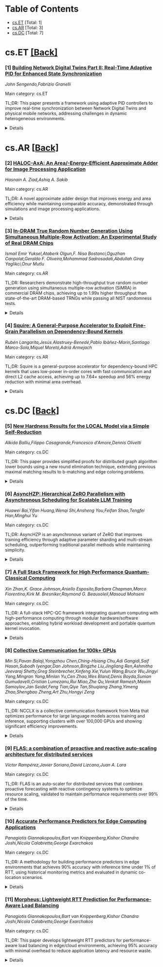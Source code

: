 <div id=toc></div>

# Table of Contents

- [cs.ET](#cs.ET) [Total: 1]
- [cs.AR](#cs.AR) [Total: 3]
- [cs.DC](#cs.DC) [Total: 7]


<div id='cs.ET'></div>

# cs.ET [[Back]](#toc)

### [1] [Building Network Digital Twins Part II: Real-Time Adaptive PID for Enhanced State Synchronization](https://arxiv.org/abs/2510.20753)
*John Sengendo,Fabrizio Granelli*

Main category: cs.ET

TL;DR: This paper presents a framework using adaptive PID controllers to improve real-time synchronization between Network Digital Twins and physical mobile networks, addressing challenges in dynamic heterogeneous environments.


<details>
  <summary>Details</summary>
Motivation: Mobile networks are becoming increasingly dynamic and heterogeneous with massive device connectivity, making real-time synchronization between Network Digital Twins and physical networks challenging. Current NDTs struggle to replicate traffic and maintain synchronization in real-time without interfering with live network operations.

Method: The authors implement a novel framework that integrates an adaptive Proportional-Integral-Derivative (PID) controller to dynamically improve synchronization between Network Digital Twins and physical networks. The framework includes an interactive user interface for monitoring and analysis.

Result: The enhanced approach demonstrates improvement in real-time traffic synchronization between Network Digital Twins and physical networks, as shown through the interactive user interface results.

Conclusion: The adaptive PID controller framework successfully addresses the synchronization challenges in Network Digital Twins for dynamic heterogeneous mobile networks, providing better real-time traffic replication and synchronization capabilities.

Abstract: As we evolve towards more heterogeneous and cutting-edge mobile networks,
Network Digital Twins (NDTs) are proving to be a promising paradigm in solving
challenges faced by network operators, as they give a possibility of
replicating the physical network operations and testing scenarios separately
without interfering with the live network. However, with mobile networks
becoming increasingly dynamic and heterogeneous due to massive device
connectivity, replicating traffic and having NDTs synchronized in real-time
with the physical network remains a challenge, thus necessitating the need to
develop real-time adaptive mechanisms to bridge this gap. In this part II of
our work, we implement a novel framework that integrates an adaptive
Proportional-Integral-Derivative (PID) controller to dynamically improve
synchronization. Additionally, through an interactive user interface, results
of our enhanced approach demonstrate an improvement in real-time traffic
synchronization.

</details>


<div id='cs.AR'></div>

# cs.AR [[Back]](#toc)

### [2] [HALOC-AxA: An Area/-Energy-Efficient Approximate Adder for Image Processing Application](https://arxiv.org/abs/2510.20137)
*Hasnain A. Ziad,Ashiq A. Sakib*

Main category: cs.AR

TL;DR: A novel approximate adder design that improves energy and area efficiency while maintaining comparable accuracy, demonstrated through simulations and image processing applications.


<details>
  <summary>Details</summary>
Motivation: To develop energy-efficient hardware for computation-intensive multimedia applications like image, audio, and video processing by balancing performance, computational accuracy, and energy efficiency.

Method: Introduces a new approximate adder design that is more energy- and area-efficient than existing approaches, with digital reconstruction capabilities for high-quality images.

Result: Simulation results show the proposed adder achieves improved or comparable accuracy while being more energy- and area-efficient than existing adders. Successful deployment in image processing tasks demonstrates its practical utility.

Conclusion: The novel approximate adder successfully addresses the trade-off between energy efficiency and computational accuracy, making it suitable for energy-constrained multimedia applications while maintaining high-quality output.

Abstract: The design of approximate adders has been widely researched to advance
energy-efficient hardware for computation-intensive multimedia applications,
such as image, audio, or video processing. The design of approximate adders has
been widely researched to advance energy-efficient hardware for computation
intensive multimedia applications, such as image/audio/video processing.
Several static and dynamic approximate adders exist in the literature, each of
which endeavors to balance the conflicting demands of high performance,
computational accuracy, and energy efficiency. This work introduces a novel
approximate adder that is more energy- and area-efficient than existing adders,
while achieving improved or comparable accuracy, as demonstrated by simulation
results. The proposed adder's ability to digitally reconstruct high quality
images is further demonstrated by the deployment of the design for an image
processing task.

</details>


### [3] [In-DRAM True Random Number Generation Using Simultaneous Multiple-Row Activation: An Experimental Study of Real DRAM Chips](https://arxiv.org/abs/2510.20269)
*Ismail Emir Yuksel,Ataberk Olgun,F. Nisa Bostanci,Oguzhan Canpolat,Geraldo F. Oliveira,Mohammad Sadrosadati,Abdullah Giray Yaglikci,Onur Mutlu*

Main category: cs.AR

TL;DR: Researchers demonstrate high-throughput true random number generation using simultaneous multiple-row activation (SiMRA) in commercial DRAM chips, achieving up to 1.99x higher throughput than state-of-the-art DRAM-based TRNGs while passing all NIST randomness tests.


<details>
  <summary>Details</summary>
Motivation: To develop a true random number generator (TRNG) with high throughput and low latency using commercial off-the-shelf DRAM chips by exploiting simultaneous multiple-row activation, which could provide better performance than existing DRAM-based TRNG solutions.

Method: Extensive characterization of 96 DDR4 DRAM chips using SiMRA with varying numbers of simultaneously activated rows (2, 4, 8, 16, 32), different data patterns, temperature levels, and spatial variations. Quality evaluation using NIST statistical test suite.

Result: All SiMRA-based TRNG designs passed NIST randomness tests. Throughput improvements: 2-row (1.15x), 8-row (1.99x), 16-row (1.82x), 32-row (1.39x) over state-of-the-art. Entropy increases with more activated rows (32-row has 2.51x higher entropy than 2-row). Temperature affects entropy (50°C to 90°C decreases entropy by 1.53x for 32-row).

Conclusion: SiMRA enables high-throughput, low-latency true random number generation in commercial DRAM chips, with performance scaling with the number of simultaneously activated rows. Environmental factors like temperature significantly impact entropy, and the infrastructure is open-sourced for future research.

Abstract: In this work, we experimentally demonstrate that it is possible to generate
true random numbers at high throughput and low latency in commercial
off-the-shelf (COTS) DRAM chips by leveraging simultaneous multiple-row
activation (SiMRA) via an extensive characterization of 96 DDR4 DRAM chips. We
rigorously analyze SiMRA's true random generation potential in terms of
entropy, latency, and throughput for varying numbers of simultaneously
activated DRAM rows (i.e., 2, 4, 8, 16, and 32), data patterns, temperature
levels, and spatial variations. Among our 11 key experimental observations, we
highlight four key results. First, we evaluate the quality of our TRNG designs
using the commonly-used NIST statistical test suite for randomness and find
that all SiMRA-based TRNG designs successfully pass each test. Second, 2-, 8-,
16-, and 32-row activation-based TRNG designs outperform the state-of-theart
DRAM-based TRNG in throughput by up to 1.15x, 1.99x, 1.82x, and 1.39x,
respectively. Third, SiMRA's entropy tends to increase with the number of
simultaneously activated DRAM rows. Fourth, operational parameters and
conditions (e.g., data pattern and temperature) significantly affect entropy.
For example, for most of the tested modules, the average entropy of 32-row
activation is 2.51x higher than that of 2-row activation. For example,
increasing the temperature from 50{\deg}C to 90{\deg}C decreases SiMRA's
entropy by 1.53x for 32-row activation. To aid future research and development,
we open-source our infrastructure at https://github.com/CMU-SAFARI/SiMRA-TRNG.

</details>


### [4] [Squire: A General-Purpose Accelerator to Exploit Fine-Grain Parallelism on Dependency-Bound Kernels](https://arxiv.org/abs/2510.20400)
*Rubén Langarita,Jesús Alastruey-Benedé,Pablo Ibáñez-Marín,Santiago Marco-Sola,Miquel Moretó,Adrià Armejach*

Main category: cs.AR

TL;DR: Squire is a general-purpose accelerator for dependency-bound HPC kernels that uses low-power in-order cores with fast communication and direct L2 cache access, achieving up to 7.64× speedup and 56% energy reduction with minimal area overhead.


<details>
  <summary>Details</summary>
Motivation: Traditional accelerators struggle with fine-grain parallelism in dependency-bound kernels due to limitations in handling complex data-dependency patterns and synchronization overheads, while custom FPGA/ASIC designs are expensive and inflexible.

Method: Each Squire accelerator has multiple low-power in-order cores that can rapidly communicate and directly access L2 cache data. One accelerator is integrated per core in a multicore system, enabling acceleration of dependency-bound kernels with minimal software changes.

Result: Squire achieves speedups up to 7.64× in dynamic programming kernels and 3.66× acceleration for end-to-end applications. It reduces energy consumption by up to 56% with only 10.5% area overhead compared to Neoverse-N1 baseline.

Conclusion: Squire effectively exploits fine-grain parallelism in dependency-bound HPC kernels, providing significant performance and energy efficiency improvements with minimal hardware overhead and software changes.

Abstract: Multiple HPC applications are often bottlenecked by compute-intensive kernels
implementing complex dependency patterns (data-dependency bound). Traditional
general-purpose accelerators struggle to effectively exploit fine-grain
parallelism due to limitations in implementing convoluted data-dependency
patterns (like SIMD) and overheads due to synchronization and data transfers
(like GPGPUs). In contrast, custom FPGA and ASIC designs offer improved
performance and energy efficiency at a high cost in hardware design and
programming complexity and often lack the flexibility to process different
workloads. We propose Squire, a general-purpose accelerator designed to exploit
fine-grain parallelism effectively on dependency-bound kernels. Each Squire
accelerator has a set of general-purpose low-power in-order cores that can
rapidly communicate among themselves and directly access data from the L2
cache. Our proposal integrates one Squire accelerator per core in a typical
multicore system, allowing the acceleration of dependency-bound kernels within
parallel tasks with minimal software changes. As a case study, we evaluate
Squire's effectiveness by accelerating five kernels that implement complex
dependency patterns. We use three of these kernels to build an end-to-end
read-mapping tool that will be used to evaluate Squire. Squire obtains speedups
up to 7.64$\times$ in dynamic programming kernels. Overall, Squire provides an
acceleration for an end-to-end application of 3.66$\times$. In addition, Squire
reduces energy consumption by up to 56% with a minimal area overhead of 10.5%
compared to a Neoverse-N1 baseline.

</details>


<div id='cs.DC'></div>

# cs.DC [[Back]](#toc)

### [5] [New Hardness Results for the LOCAL Model via a Simple Self-Reduction](https://arxiv.org/abs/2510.19972)
*Alkida Balliu,Filippo Casagrande,Francesco d'Amore,Dennis Olivetti*

Main category: cs.DC

TL;DR: This paper provides simplified proofs for distributed graph algorithm lower bounds using a new round elimination technique, extending previous maximal matching results to b-matching and edge coloring problems.


<details>
  <summary>Details</summary>
Motivation: The authors aim to simplify the complex 25+ page proof by Khoury and Schild for maximal matching lower bounds, making the round elimination via self-reduction technique more accessible and generalizable to other problems.

Method: The paper presents a simplified version of the round elimination via self-reduction technique, which is then applied to prove lower bounds for maximal b-matching and edge coloring problems in the LOCAL model.

Result: The authors prove: (1) Ω(min{log_{1+b}Δ, log_Δ n}) and Ω(√log_{1+b} n) round lower bounds for maximal b-matching; (2) Ω(min{log Δ, log_Δ n}) and Ω(√log n) round lower bounds for edge coloring with Δ + k colors (for k ≤ Δ^{1-ε}).

Conclusion: The simplified round elimination technique successfully generalizes previous maximal matching lower bounds to more complex problems like b-matching and edge coloring, making these fundamental results more accessible to the research community.

Abstract: Very recently, Khoury and Schild [FOCS 2025] showed that any randomized LOCAL
algorithm that solves maximal matching requires $\Omega(\min\{\log \Delta,
\log_\Delta n\})$ rounds, where $n$ is the number of nodes in the graph and
$\Delta$ is the maximum degree. This result is shown through a new technique,
called round elimination via self-reduction. The lower bound proof is beautiful
and presents very nice ideas. However, it spans more than 25 pages of technical
details, and hence it is hard to digest and generalize to other problems.
Historically, the simplification of proofs and techniques has marked an
important turning point in our understanding of the complexity of graph
problems. Our paper makes a step forward towards this direction, and provides
the following contributions.
  1. We present a short and simplified version of the round elimination via
self-reduction technique. The simplification of this technique enables us to
obtain the following two hardness results.
  2. We show that any randomized LOCAL algorithm that solves the maximal
$b$-matching problem requires $\Omega(\min\{\log_{1+b}\Delta, \log_\Delta n\})$
and $\Omega(\sqrt{\log_{1+b} n})$ rounds. We recall that the $b$-matching
problem is a generalization of the matching problem where each vertex can have
up to $b$ incident edges in the matching. As a corollary, for $b=1$, we obtain
a short proof for the maximal matching lower bound shown by Khoury and Schild.
  3. Finally, we show that any randomized LOCAL algorithm that properly colors
the edges of a graph with $\Delta + k$ colors requires $\Omega(\min\{\log
\Delta, \log_\Delta n\})$ and $\Omega(\sqrt{\log n})$ rounds, for any $k\le
\Delta^{1-\varepsilon}$ and any constant $\varepsilon > 0$.

</details>


### [6] [AsyncHZP: Hierarchical ZeRO Parallelism with Asynchronous Scheduling for Scalable LLM Training](https://arxiv.org/abs/2510.20111)
*Huawei Bai,Yifan Huang,Wenqi Shi,Ansheng You,Feifan Shao,Tengfei Han,Minghui Yu*

Main category: cs.DC

TL;DR: AsyncHZP is an asynchronous variant of ZeRO that improves training efficiency through adaptive parameter sharding and multi-stream scheduling, outperforming traditional parallel methods while maintaining simplicity.


<details>
  <summary>Details</summary>
Motivation: Current approaches like ND parallelism are complex, while ZeRO suffers from communication overhead, creating bottlenecks in large-scale language model training.

Method: AsyncHZP uses adaptive parameter/gradient/optimizer state sharding across replica groups and multi-stream asynchronous scheduling with background threads for communication-computation overlap.

Result: Empirical evaluations show AsyncHZP maintains robust stability at scale, consistently outperforms ND parallelism, and achieves state-of-the-art performance without complex tuning.

Conclusion: AsyncHZP simplifies efficient large-scale training by reducing communication overhead and maintaining memory efficiency while delivering superior performance.

Abstract: The training efficiency and scalability of language models on massive
clusters currently remain a critical bottleneck. Mainstream approaches like ND
parallelism are often cumbersome and complex, while flexible alternatives such
as the Zero Redundancy Optimizer (ZeRO) are frequently hampered by
communication overhead. In this paper, we propose Asynchronous Hierarchical
Zero Parallelism (AsyncHZP), a novel asynchronous variant of ZeRO designed to
achieve superior performance while maintaining simplicity and memory
efficiency. Unlike traditional ZeRO, which employs over-fine-grained sharding
that can lead to inefficient communication, AsyncHZP adaptively reshards
parameters, gradients, and optimizer states across different replica groups.
This strategy optimizes device memory utilization and significantly reduces
communication overhead. In addition, we also design a multi-stream asynchronous
scheduling method that executes parameter all-gather and gradient
reduce-scatter operations in dedicated background threads, effectively
overlapping communication with computation while incurring negligible memory
fragmentation. Empirical evaluations on both Dense and Mixture-of-Experts (MoE)
models confirm that AsyncHZP maintains robust stability at scale. It
consistently outperforms classic ND parallelism, achieving state-of-the-art
performance without complex strategic tuning, thereby simplifying the path to
efficient large-scale training.

</details>


### [7] [A Full Stack Framework for High Performance Quantum-Classical Computing](https://arxiv.org/abs/2510.20128)
*Xin Zhan,K. Grace Johnson,Aniello Esposito,Barbara Chapman,Marco Fiorentino,Kirk M. Bresniker,Raymond G. Beausoleil,Masoud Mohseni*

Main category: cs.DC

TL;DR: A full-stack HPC-QC framework integrating quantum computing with high-performance computing through modular hardware/software approaches, enabling hybrid workload development and portable quantum kernel invocation.


<details>
  <summary>Details</summary>
Motivation: To address the growing needs for scalable integration of High Performance Computing (HPC) and Quantum Computing (QC) by creating a unified programming environment that bridges classical and quantum computing capabilities.

Method: Developed a hybrid framework with extensible interfaces for quantum programming, dispatching, and compilation within existing HPC environments. Uses Cray LLVM-based compilation to transform LLVM IR and Quantum IR (QIR) from commercial quantum software frontends. Includes an adaptive circuit knitting hypervisor to partition large quantum circuits.

Result: Successfully demonstrated several hybrid HPC-QC multi-node multi-CPU and GPU workloads on HPE EX supercomputers, including solving linear systems, quantum optimization, and simulating quantum phase transitions. All three developed components showed functional execution viability.

Conclusion: This work provides a framework for a unified quantum-classical programming environment built upon classical HPC software stack, enabling scalable integration of quantum computing capabilities with existing high-performance computing infrastructure.

Abstract: To address the growing needs for scalable High Performance Computing (HPC)
and Quantum Computing (QC) integration, we present our HPC-QC full stack
framework and its hybrid workload development capability with modular
hardware/device-agnostic software integration approach. The latest development
in extensible interfaces for quantum programming, dispatching, and compilation
within existing mature HPC programming environment are demonstrated. Our HPC-QC
full stack enables high-level, portable invocation of quantum kernels from
commercial quantum SDKs within HPC meta-program in compiled languages (C/C++
and Fortran) as well as Python through a quantum programming interface library
extension. An adaptive circuit knitting hypervisor is being developed to
partition large quantum circuits into sub-circuits that fit on smaller noisy
quantum devices and classical simulators. At the lower-level, we leverage Cray
LLVM-based compilation framework to transform and consume LLVM IR and Quantum
IR (QIR) from commercial quantum software frontends in a retargetable fashion
to different hardware architectures. Several hybrid HPC-QC multi-node multi-CPU
and GPU workloads (including solving linear system of equations, quantum
optimization, and simulating quantum phase transitions) have been demonstrated
on HPE EX supercomputers to illustrate functionality and execution viability
for all three components developed so far. This work provides the framework for
a unified quantum-classical programming environment built upon classical HPC
software stack (compilers, libraries, parallel runtime and process scheduling).

</details>


### [8] [Collective Communication for 100k+ GPUs](https://arxiv.org/abs/2510.20171)
*Min Si,Pavan Balaji,Yongzhou Chen,Ching-Hsiang Chu,Adi Gangidi,Saif Hasan,Subodh Iyengar,Dan Johnson,Bingzhe Liu,Jingliang Ren,Ashmitha Jeevaraj Shetty,Greg Steinbrecher,Xinfeng Xie,Yulun Wang,Bruce Wu,Jingyi Yang,Mingran Yang,Minlan Yu,Cen Zhao,Wes Bland,Denis Boyda,Suman Gumudavelli,Cristian Lumezanu,Rui Miao,Zhe Qu,Venkat Ramesh,Maxim Samoylov,Jan Seidel,Feng Tian,Qiye Tan,Shuqiang Zhang,Yimeng Zhao,Shengbao Zheng,Art Zhu,Hongyi Zeng*

Main category: cs.DC

TL;DR: NCCLX is a collective communication framework from Meta that optimizes performance for large language models across training and inference, supporting clusters with over 100,000 GPUs and showing significant efficiency improvements.


<details>
  <summary>Details</summary>
Motivation: Traditional communication methods face throughput and latency limitations at the scale of hundreds of thousands of GPUs, hindering the development and deployment of state-of-the-art large language models.

Method: The paper presents the NCCLX collective communication framework engineered to optimize performance across the full LLM lifecycle, from synchronous large-scale training to low-latency inference requirements.

Result: Empirical evaluation on the Llama4 model demonstrates substantial improvements in communication efficiency.

Conclusion: This research contributes a robust solution for enabling the next generation of LLMs to operate at unprecedented scales.

Abstract: The increasing scale of large language models (LLMs) necessitates highly
efficient collective communication frameworks, particularly as training
workloads extend to hundreds of thousands of GPUs. Traditional communication
methods face significant throughput and latency limitations at this scale,
hindering both the development and deployment of state-of-the-art models. This
paper presents the NCCLX collective communication framework, developed at Meta,
engineered to optimize performance across the full LLM lifecycle, from the
synchronous demands of large-scale training to the low-latency requirements of
inference. The framework is designed to support complex workloads on clusters
exceeding 100,000 GPUs, ensuring reliable, high-throughput, and low-latency
data exchange. Empirical evaluation on the Llama4 model demonstrates
substantial improvements in communication efficiency. This research contributes
a robust solution for enabling the next generation of LLMs to operate at
unprecedented scales.

</details>


### [9] [FLAS: a combination of proactive and reactive auto-scaling architecture for distributed services](https://arxiv.org/abs/2510.20388)
*Víctor Rampérez,Javier Soriano,David Lizcano,Juan A. Lara*

Main category: cs.DC

TL;DR: FLAS is an auto-scaler for distributed services that combines proactive forecasting with reactive contingency systems to optimize resource scaling, validated to maintain performance requirements over 99% of the time.


<details>
  <summary>Details</summary>
Motivation: Cloud computing's elasticity is crucial for emerging technologies, but existing auto-scalers need better approaches to handle dynamic resource demands while maintaining service level agreements.

Method: FLAS combines proactive forecasting of high-level metrics trends with a reactive system that estimates high-level metrics from resource usage, requiring less instrumentation and being application-agnostic.

Result: The system was validated through multiple test cases including worst-case scenarios using Boundary-Value Analysis methodology, demonstrating performance requirement compliance over 99% of the time.

Conclusion: FLAS represents the first auto-scaling system specifically designed for content-based publish-subscribe distributed systems while being generic enough for any distributed service, effectively maintaining SLA compliance through hybrid proactive-reactive scaling.

Abstract: Cloud computing has established itself as the support for the vast majority
of emerging technologies, mainly due to the characteristic of elasticity it
offers. Auto-scalers are the systems that enable this elasticity by acquiring
and releasing resources on demand to ensure an agreed service level. In this
article we present FLAS (Forecasted Load Auto-Scaling), an auto-scaler for
distributed services that combines the advantages of proactive and reactive
approaches according to the situation to decide the optimal scaling actions in
every moment. The main novelties introduced by FLAS are (i) a predictive model
of the high-level metrics trend which allows to anticipate changes in the
relevant SLA parameters (e.g. performance metrics such as response time or
throughput) and (ii) a reactive contingency system based on the estimation of
high-level metrics from resource use metrics, reducing the necessary
instrumentation (less invasive) and allowing it to be adapted agnostically to
different applications. We provide a FLAS implementation for the use case of a
content-based publish-subscribe middleware (E-SilboPS) that is the cornerstone
of an event-driven architecture. To the best of our knowledge, this is the
first auto-scaling system for content-based publish-subscribe distributed
systems (although it is generic enough to fit any distributed service). Through
an evaluation based on several test cases recreating not only the expected
contexts of use, but also the worst possible scenarios (following the
Boundary-Value Analysis or BVA test methodology), we have validated our
approach and demonstrated the effectiveness of our solution by ensuring
compliance with performance requirements over 99% of the time.

</details>


### [10] [Accurate Performance Predictors for Edge Computing Applications](https://arxiv.org/abs/2510.20495)
*Panagiotis Giannakopoulos,Bart van Knippenberg,Kishor Chandra Joshi,Nicola Calabretta,George Exarchakos*

Main category: cs.DC

TL;DR: A methodology for building performance predictors in edge environments that achieves 90% accuracy with inference time under 1% of RTT, using historical monitoring metrics and evaluated in dynamic co-location scenarios.


<details>
  <summary>Details</summary>
Motivation: Accurate performance prediction is critical for scheduling and resource management in resource-constrained dynamic edge environments, where predictable performance is challenging due to application co-location and node heterogeneity.

Method: Proposes a methodology that automatically builds and assesses various performance predictors, prioritizing both accuracy and inference time to identify the most efficient model. Predictors are trained on historical state of correlated monitoring metrics and evaluated across multiple servers in dynamic co-location scenarios.

Result: Predictors achieve up to 90% accuracy while maintaining inference time of less than 1% of Round Trip Time. The approach is demonstrated using electron microscopy workflows with stringent real-time demands.

Conclusion: Emphasizes the need for systematic methodology that selects server-specific predictors by jointly optimizing accuracy and inference latency in dynamic co-location scenarios, which can improve resource utilization and result in predictable performance when integrated into edge environments.

Abstract: Accurate prediction of application performance is critical for enabling
effective scheduling and resource management in resource-constrained dynamic
edge environments. However, achieving predictable performance in such
environments remains challenging due to the co-location of multiple
applications and the node heterogeneity. To address this, we propose a
methodology that automatically builds and assesses various performance
predictors. This approach prioritizes both accuracy and inference time to
identify the most efficient model. Our predictors achieve up to 90% accuracy
while maintaining an inference time of less than 1% of the Round Trip Time.
These predictors are trained on the historical state of the most correlated
monitoring metrics to application performance and evaluated across multiple
servers in dynamic co-location scenarios. As usecase we consider electron
microscopy (EM) workflows, which have stringent real-time demands and diverse
resource requirements. Our findings emphasize the need for a systematic
methodology that selects server-specific predictors by jointly optimizing
accuracy and inference latency in dynamic co-location scenarios. Integrating
such predictors into edge environments can improve resource utilization and
result in predictable performance.

</details>


### [11] [Morpheus: Lightweight RTT Prediction for Performance-Aware Load Balancing](https://arxiv.org/abs/2510.20506)
*Panagiotis Giannakopoulos,Bart van Knippenberg,Kishor Chandra Joshi,Nicola Calabretta,George Exarchakos*

Main category: cs.DC

TL;DR: This paper develops lightweight RTT predictors for performance-aware load balancing in edge/cloud environments, achieving 95% accuracy with minimal overhead to reduce application latency and resource waste.


<details>
  <summary>Details</summary>
Motivation: Traditional load-balancing strategies are reactive and use outdated metrics, leading to suboptimal routing decisions and increased tail latencies in resource-constrained edge and cloud environments.

Method: Developed lightweight RTT predictors trained on time-series monitoring data from Kubernetes-managed GPU clusters, using a reduced set of highly correlated metrics to maintain low overhead while adapting to diverse co-location scenarios.

Result: Predictors achieved up to 95% accuracy with prediction delay within 10% of application RTT. Identified minimum accuracy thresholds and key system factors for effective deployment. Simulation showed significant reduction in application RTT and resource waste.

Conclusion: Performance-aware load balancing using RTT predictors is feasible for future production systems, offering substantial improvements in latency reduction and resource efficiency.

Abstract: Distributed applications increasingly demand low end-to-end latency,
especially in edge and cloud environments where co-located workloads contend
for limited resources. Traditional load-balancing strategies are typically
reactive and rely on outdated or coarse-grained metrics, often leading to
suboptimal routing decisions and increased tail latencies. This paper
investigates the use of round-trip time (RTT) predictors to enhance request
routing by anticipating application latency. We develop lightweight and
accurate RTT predictors that are trained on time-series monitoring data
collected from a Kubernetes-managed GPU cluster. By leveraging a reduced set of
highly correlated monitoring metrics, our approach maintains low overhead while
remaining adaptable to diverse co-location scenarios and heterogeneous
hardware. The predictors achieve up to 95% accuracy while keeping the
prediction delay within 10% of the application RTT. In addition, we identify
the minimum prediction accuracy threshold and key system-level factors required
to ensure effective predictor deployment in resource-constrained clusters.
Simulation-based evaluation demonstrates that performance-aware load balancing
can significantly reduce application RTT and minimize resource waste. These
results highlight the feasibility of integrating predictive load balancing into
future production systems.

</details>
